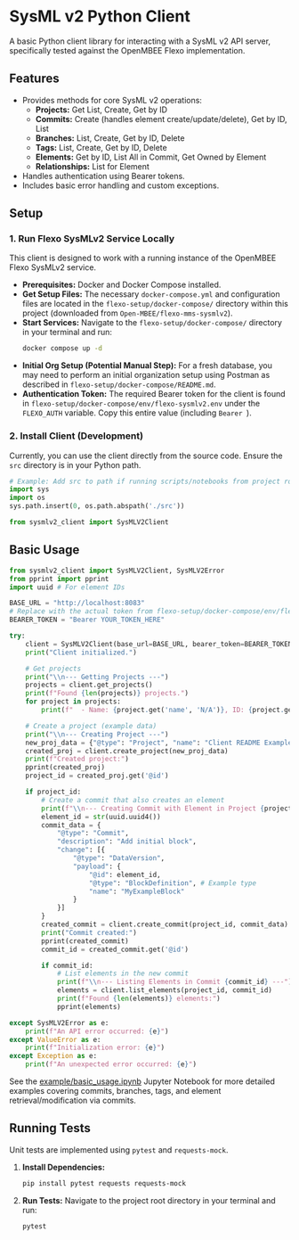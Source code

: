 # SysML v2 Python Client

A basic Python client library for interacting with a SysML v2 API server, specifically tested against the OpenMBEE Flexo implementation.

## Features

*   Provides methods for core SysML v2 operations:
    *   **Projects:** Get List, Create, Get by ID
    *   **Commits:** Create (handles element create/update/delete), Get by ID, List
    *   **Branches:** List, Create, Get by ID, Delete
    *   **Tags:** List, Create, Get by ID, Delete
    *   **Elements:** Get by ID, List All in Commit, Get Owned by Element
    *   **Relationships:** List for Element
*   Handles authentication using Bearer tokens.
*   Includes basic error handling and custom exceptions.

## Setup

### 1. Run Flexo SysMLv2 Service Locally

This client is designed to work with a running instance of the OpenMBEE Flexo SysMLv2 service.

*   **Prerequisites:** Docker and Docker Compose installed.
*   **Get Setup Files:** The necessary `docker-compose.yml` and configuration files are located in the `flexo-setup/docker-compose/` directory within this project (downloaded from `Open-MBEE/flexo-mms-sysmlv2`).
*   **Start Services:** Navigate to the `flexo-setup/docker-compose/` directory in your terminal and run:
    ```bash
    docker compose up -d
    ```
*   **Initial Org Setup (Potential Manual Step):** For a fresh database, you may need to perform an initial organization setup using Postman as described in `flexo-setup/docker-compose/README.md`.
*   **Authentication Token:** The required Bearer token for the client is found in `flexo-setup/docker-compose/env/flexo-sysmlv2.env` under the `FLEXO_AUTH` variable. Copy this entire value (including `Bearer `).

### 2. Install Client (Development)

Currently, you can use the client directly from the source code. Ensure the `src` directory is in your Python path.

```python
# Example: Add src to path if running scripts/notebooks from project root
import sys
import os
sys.path.insert(0, os.path.abspath('./src'))

from sysmlv2_client import SysMLV2Client
```

## Basic Usage

```python
from sysmlv2_client import SysMLV2Client, SysMLV2Error
from pprint import pprint
import uuid # For element IDs

BASE_URL = "http://localhost:8083"
# Replace with the actual token from flexo-setup/docker-compose/env/flexo-sysmlv2.env
BEARER_TOKEN = "Bearer YOUR_TOKEN_HERE"

try:
    client = SysMLV2Client(base_url=BASE_URL, bearer_token=BEARER_TOKEN)
    print("Client initialized.")

    # Get projects
    print("\\n--- Getting Projects ---")
    projects = client.get_projects()
    print(f"Found {len(projects)} projects.")
    for project in projects:
        print(f"  - Name: {project.get('name', 'N/A')}, ID: {project.get('@id', 'N/A')}")

    # Create a project (example data)
    print("\\n--- Creating Project ---")
    new_proj_data = {"@type": "Project", "name": "Client README Example"}
    created_proj = client.create_project(new_proj_data)
    print(f"Created project:")
    pprint(created_proj)
    project_id = created_proj.get('@id')

    if project_id:
        # Create a commit that also creates an element
        print(f"\\n--- Creating Commit with Element in Project {project_id} ---")
        element_id = str(uuid.uuid4())
        commit_data = {
            "@type": "Commit",
            "description": "Add initial block",
            "change": [{
                "@type": "DataVersion",
                "payload": {
                    "@id": element_id,
                    "@type": "BlockDefinition", # Example type
                    "name": "MyExampleBlock"
                }
            }]
        }
        created_commit = client.create_commit(project_id, commit_data)
        print("Commit created:")
        pprint(created_commit)
        commit_id = created_commit.get('@id')

        if commit_id:
            # List elements in the new commit
            print(f"\\n--- Listing Elements in Commit {commit_id} ---")
            elements = client.list_elements(project_id, commit_id)
            print(f"Found {len(elements)} elements:")
            pprint(elements)

except SysMLV2Error as e:
    print(f"An API error occurred: {e}")
except ValueError as e:
    print(f"Initialization error: {e}")
except Exception as e:
    print(f"An unexpected error occurred: {e}")

```

See the [example/basic_usage.ipynb](examples/basic_usage.ipynb) Jupyter Notebook for more detailed examples covering commits, branches, tags, and element retrieval/modification via commits.

## Running Tests

Unit tests are implemented using `pytest` and `requests-mock`.

1.  **Install Dependencies:**
    ```bash
    pip install pytest requests requests-mock
    ```
2.  **Run Tests:** Navigate to the project root directory in your terminal and run:
    ```bash
    pytest
    ```
